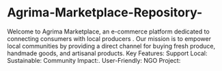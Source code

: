 # Agrima-Marketplace-Repository-
Welcome to Agrima Marketplace, an e-commerce platform dedicated to connecting consumers with local producers . Our mission is to empower local communities by providing a direct channel for buying fresh produce, handmade goods, and artisanal products.  Key Features: Support Local: Sustainable:  Community Impact:. User-Friendly:  NGO Project:
